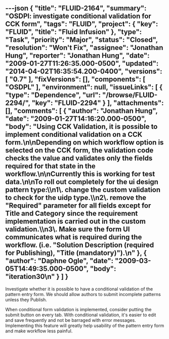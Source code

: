 ---json
{
  "title": "FLUID-2164",
  "summary": "OSDPl: investigate conditional validation for CCK form",
  "tags": "FLUID",
  "project": {
    "key": "FLUID",
    "title": "Fluid Infusion"
  },
  "type": "Task",
  "priority": "Major",
  "status": "Closed",
  "resolution": "Won't Fix",
  "assignee": "Jonathan Hung",
  "reporter": "Jonathan Hung",
  "date": "2009-01-27T11:26:35.000-0500",
  "updated": "2014-04-02T16:35:54.200-0400",
  "versions": [
    "0.7"
  ],
  "fixVersions": [],
  "components": [
    "OSDPL"
  ],
  "environment": null,
  "issueLinks": [
    {
      "type": "Dependence",
      "url": "/browse/FLUID-2294/",
      "key": "FLUID-2294"
    }
  ],
  "attachments": [],
  "comments": [
    {
      "author": "Jonathan Hung",
      "date": "2009-01-27T14:16:20.000-0500",
      "body": "Using CCK Validation, it is possible to implement conditional validation on a CCK form.\n\nDepending on which workflow option is selected on the CCK form, the validation code checks the value and validates only the fields required for that state in the workflow.\n\nCurrently this is working for test data.\n\nTo roll out completely for the ui design pattern type:\\\n1\\. change the custom validation to check for the uidp type.\\\n2\\. remove the \"Required\" parameter for all fields except for Title and Category since the requirement implementation is carried out in the custom validation.\\\n3\\. Make sure the form UI communicates what is required during the workflow. (i.e. \"Solution Description (required for Publishing), \"Title (mandatory)\").\n"
    },
    {
      "author": "Daphne Ogle",
      "date": "2009-03-05T14:49:35.000-0500",
      "body": "iteration30\n"
    }
  ]
}
---
Investigate whether it is possible to have a conditional validation of the pattern entry form. We should allow authors to submit incomplete patterns unless they Publish.

When conditional form validation is implemented, consider putting the submit button on every tab. With conditional validation, it's easier to edit and save frequently and not be barraged with error messages. Implementing this feature will greatly help usability of the pattern entry form and make workflow less painful.

        
